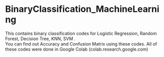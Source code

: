 # BinaryClassification_MachineLearning
This contains binary classification codes for Logistic Regression, Random Forest, Decision Tree, KNN, SVM .  
You can find out Accuracy and Confusion Matrix using these codes.
All of these codes were done in Google Colab (colab.research.google.com)
